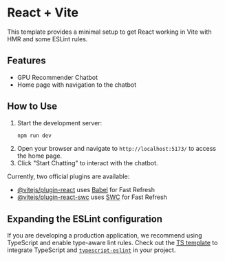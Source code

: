 # React + Vite

This template provides a minimal setup to get React working in Vite with HMR and some ESLint rules.

## Features

- GPU Recommender Chatbot
- Home page with navigation to the chatbot

## How to Use

1. Start the development server:
   ```bash
   npm run dev
   ```
2. Open your browser and navigate to `http://localhost:5173/` to access the home page.
3. Click "Start Chatting" to interact with the chatbot.

Currently, two official plugins are available:

- [@vitejs/plugin-react](https://github.com/vitejs/vite-plugin-react/blob/main/packages/plugin-react/README.md) uses [Babel](https://babeljs.io/) for Fast Refresh
- [@vitejs/plugin-react-swc](https://github.com/vitejs/vite-plugin-react-swc) uses [SWC](https://swc.rs/) for Fast Refresh

## Expanding the ESLint configuration

If you are developing a production application, we recommend using TypeScript and enable type-aware lint rules. Check out the [TS template](https://github.com/vitejs/vite/tree/main/packages/create-vite/template-react-ts) to integrate TypeScript and [`typescript-eslint`](https://typescript-eslint.io) in your project.
